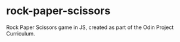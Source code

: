 # rock-paper-scissors
Rock Paper Scissors game in JS, created as part of the Odin Project Curriculum.
